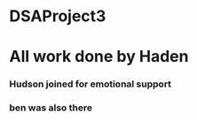 # DSAProject3

# All work done by Haden
### Hudson joined for emotional support
### ben was also there
